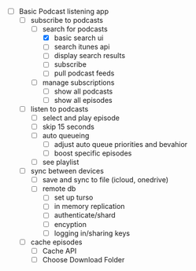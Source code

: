 - [ ] Basic Podcast listening app
  - [ ] subscribe to podcasts
    - [ ] search for podcasts
      - [x] basic search ui
      - [ ] search itunes api
      - [ ] display search results
      - [ ] subscribe
      - [ ] pull podcast feeds
    - [ ] manage subscriptions
      - [ ] show all podcasts
      - [ ] show all episodes
  - [ ] listen to podcasts
    - [ ] select and play episode
    - [ ] skip 15 seconds
    - [ ] auto queueing
      - [ ] adjust auto queue priorities and bevahior
      - [ ] boost specific episodes
    - [ ] see playlist
  - [ ] sync between devices
    - [ ] save and sync to file (icloud, onedrive)
    - [ ] remote db
      - [ ] set up turso
      - [ ] in memory replication
      - [ ] authenticate/shard
      - [ ] encyption
      - [ ] logging in/sharing keys
  - [ ] cache episodes
    - [ ] Cache API
    - [ ] Choose Download Folder
